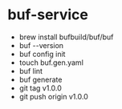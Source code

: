 # buf-service
- brew install bufbuild/buf/buf
- buf --version
- buf config init
- touch buf.gen.yaml
- buf lint
- buf generate
- git tag v1.0.0
- git push origin v1.0.0